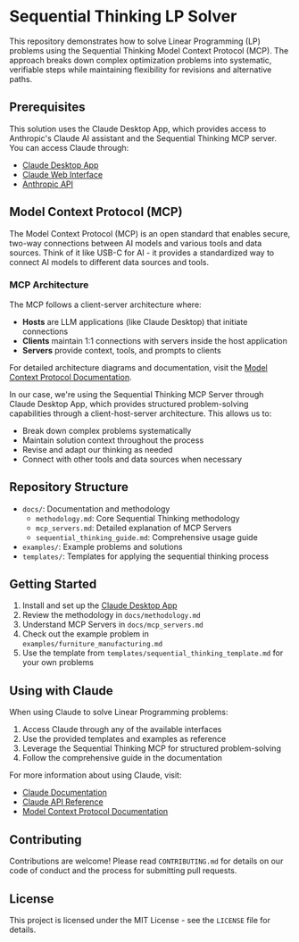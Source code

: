 # Sequential Thinking LP Solver

This repository demonstrates how to solve Linear Programming (LP) problems using the Sequential Thinking Model Context Protocol (MCP). The approach breaks down complex optimization problems into systematic, verifiable steps while maintaining flexibility for revisions and alternative paths.

## Prerequisites

This solution uses the Claude Desktop App, which provides access to Anthropic's Claude AI assistant and the Sequential Thinking MCP server. You can access Claude through:
- [Claude Desktop App](https://anthropic.com/claude)
- [Claude Web Interface](https://claude.ai)
- [Anthropic API](https://docs.anthropic.com/claude/docs)

## Model Context Protocol (MCP)

The Model Context Protocol (MCP) is an open standard that enables secure, two-way connections between AI models and various tools and data sources. Think of it like USB-C for AI - it provides a standardized way to connect AI models to different data sources and tools.

### MCP Architecture
The MCP follows a client-server architecture where:
- **Hosts** are LLM applications (like Claude Desktop) that initiate connections
- **Clients** maintain 1:1 connections with servers inside the host application
- **Servers** provide context, tools, and prompts to clients

For detailed architecture diagrams and documentation, visit the [Model Context Protocol Documentation](https://modelcontextprotocol.io/docs).

In our case, we're using the Sequential Thinking MCP Server through Claude Desktop App, which provides structured problem-solving capabilities through a client-host-server architecture. This allows us to:
- Break down complex problems systematically
- Maintain solution context throughout the process
- Revise and adapt our thinking as needed
- Connect with other tools and data sources when necessary

## Repository Structure

- `docs/`: Documentation and methodology
  - `methodology.md`: Core Sequential Thinking methodology
  - `mcp_servers.md`: Detailed explanation of MCP Servers
  - `sequential_thinking_guide.md`: Comprehensive usage guide
- `examples/`: Example problems and solutions
- `templates/`: Templates for applying the sequential thinking process

## Getting Started

1. Install and set up the [Claude Desktop App](https://anthropic.com/claude)
2. Review the methodology in `docs/methodology.md`
3. Understand MCP Servers in `docs/mcp_servers.md`
4. Check out the example problem in `examples/furniture_manufacturing.md`
5. Use the template from `templates/sequential_thinking_template.md` for your own problems

## Using with Claude

When using Claude to solve Linear Programming problems:
1. Access Claude through any of the available interfaces
2. Use the provided templates and examples as reference
3. Leverage the Sequential Thinking MCP for structured problem-solving
4. Follow the comprehensive guide in the documentation

For more information about using Claude, visit:
- [Claude Documentation](https://docs.anthropic.com/claude/docs)
- [Claude API Reference](https://docs.anthropic.com/claude/reference/getting-started-with-the-api)
- [Model Context Protocol Documentation](https://modelcontextprotocol.io/docs)

## Contributing

Contributions are welcome! Please read `CONTRIBUTING.md` for details on our code of conduct and the process for submitting pull requests.

## License

This project is licensed under the MIT License - see the `LICENSE` file for details.